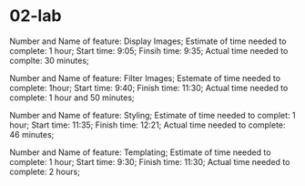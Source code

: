 # 02-lab

Number and Name of feature: Display Images;
Estimate of time needed to complete: 1 hour;
Start time: 9:05;
Finsih time: 9:35;
Actual time needed to complte: 30 minutes;

Number and Name of feature: Filter Images;
Estemate of time needed to complete: 1hour;
Start time: 9:40;
Finish time: 11:30;
Actual time needed to complete: 1 hour and 50 minutes;

Number and Name of feature: Styling;
Estimate of time needed to complet: 1 hour;
Start time: 11:35;
Finish time: 12:21;
Actual time needed to complete: 46 minutes;

Number and Name of feature: Templating;
Estimate of time needed to complete: 1 hour;
Start time: 9:30;
Finish time: 11:30;
Actual time needed to complete: 2 hours;